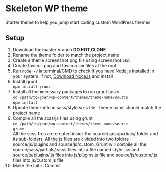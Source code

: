 # Skeleton WP theme
Starter theme to help you jump start coding custom WordPress themes

## Setup
1. Download the master branch **DO NOT CLONE**
2. Rename the theme folder to match the project name
3. Create a theme screenshot.png file using screenshot.psd
4. Create favicon.png and favicon.ico files at the root
5. Run `node -v` in terminal/CMD to check if you have Node.js installed in your system. If not, [Download Node.js](https://nodejs.org/en/) and install
6. Install grunt <br> `npm install grunt`
8. Install all the necessary packages to run grunt tasks <br>
`cd /path/to/your/wp-content/themes/theme-name/source` <br>
`npm install`
9. Update theme info in sass/style.scss file. Theme name should match the project name
10. Compile all the scss/js files using grunt<br>
`cd /path/to/your/wp-content/themes/theme-name/source` <br>
`grunt`<br>
All the scss files are created inside the source/sass/partials/ folder and its sub-folders. All the js files are divided into two folders source/js/plugins and source/js/custom. Grunt will compile all the source/sass/partials/.scss files into a file named style.css and source/js/plugins/.js files into js/plugins.js file and source/js/custom/.js files into js/custom.js file
11. Make the Initial Commit